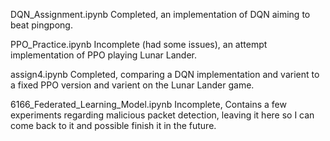 DQN_Assignment.ipynb
Completed, an implementation of DQN aiming to beat pingpong.


PPO_Practice.ipynb
Incomplete (had some issues), an attempt implementation of PPO playing Lunar Lander.


assign4.ipynb
Completed, comparing a DQN implementation and varient to a fixed PPO version and varient on the Lunar Lander game.


6166_Federated_Learning_Model.ipynb
Incomplete, Contains a few experiments regarding malicious packet detection, leaving it here so I can come back to it and possible finish it in the future.
